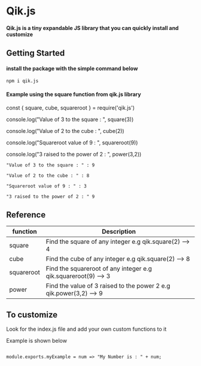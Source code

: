 # Qik.js

####  Qik.js is a tiny expandable JS library that you can quickly install and customize


## Getting Started 

#### install the package with the simple command below

```
npm i qik.js
```

#### Example using the square function from qik.js library

const { square, cube, squareroot  } = require('qik.js')



console.log("Value of 3 to the square : ", square(3))




console.log("Value of 2 to the cube : ", cube(2))



console.log("Squareroot value of 9 : ", squareroot(9))



console.log("3 raised to the power of 2 : ", power(3,2))



```
"Value of 3 to the square : " : 9

"Value of 2 to the cube : " : 8

"Squareroot value of 9 : " : 3

"3 raised to the power of 2 : " 9 
```

## Reference

| function     | Description |
| -------------| ----------- |
| square       | Find the square of any integer e.g qik.square(2)  --> 4 |
| cube         | Find the cube of any integer e.g qik.square(2)  --> 8 |
| squareroot   | Find the squareroot of any integer e.g qik.squareroot(9)  --> 3 |
| power        | Find the value of 3 raised to the power 2 e.g qik.power(3,2)  --> 9 |


## To customize

Look for the index.js file and add your own custom functions to it

Example is shown below

```

module.exports.myExample = num => "My Number is : " + num;

```
